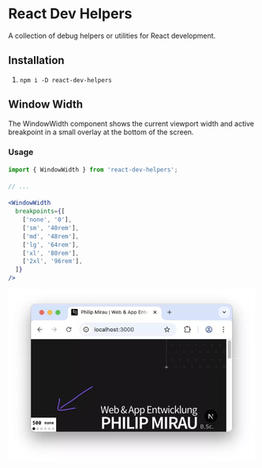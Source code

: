 # React Dev Helpers

A collection of debug helpers or utilities for React development.

## Installation

1. `npm i -D react-dev-helpers`

## Window Width

The WindowWidth component shows the current viewport width and active breakpoint in a small overlay at the bottom of the screen.
 

### Usage

```jsx
import { WindowWidth } from 'react-dev-helpers';

// ...

<WindowWidth
  breakpoints={[
    ['none', '0'],
    ['sm', '40rem'],
    ['md', '48rem'],
    ['lg', '64rem'],
    ['xl', '80rem'],
    ['2xl', '96rem'],
  ]}
/>
```

<img src="docs/window-width-example.webp" alt="drawing" height="350"/>
